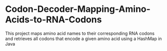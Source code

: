 # Codon-Decoder-Mapping-Amino-Acids-to-RNA-Codons
This project maps amino acid names to their corresponding RNA codons and retrieves all codons that encode a given amino acid using a HashMap in Java

